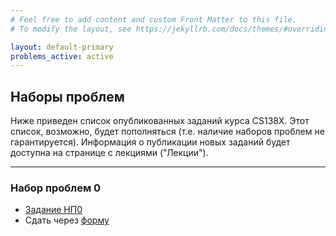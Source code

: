 ```yaml
---
# Feel free to add content and custom Front Matter to this file.
# To modify the layout, see https://jekyllrb.com/docs/themes/#overriding-theme-defaults

layout: default-primary
problems_active: active
---
```

<section class="info">
  <h2 class='info-header'>Наборы проблем</h2>
  <p> Ниже приведен список опубликованных заданий курса CS138X. Этот список, возможно, будет пополняться (т.е. наличие наборов проблем не гарантируется). Информация о публикации новых заданий будет доступна на странице с лекциями ("Лекции").</p>
  <hr/>
  
</section>
<section>
        <h3 class="topic">Набор проблем 0</h3>
        <ul>
          <li><a href="{{site.url}}/pset0">Задание НП0</a></li>
          <li>Сдать через <a target="_blank" href="https://forms.gle/XokRSPjjaaoLpQ6p9">форму</a></li>
        </ul>
</section>